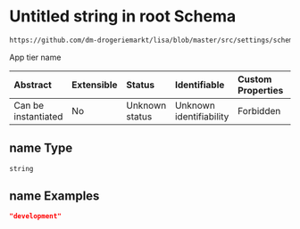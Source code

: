 # Untitled string in root Schema

```txt
https://github.com/dm-drogeriemarkt/lisa/blob/master/src/settings/schema.json#/properties/app_tiers/items/properties/name
```

App tier name

| Abstract            | Extensible | Status         | Identifiable            | Custom Properties | Additional Properties | Access Restrictions | Defined In                                                                               |
| :------------------ | :--------- | :------------- | :---------------------- | :---------------- | :-------------------- | :------------------ | :--------------------------------------------------------------------------------------- |
| Can be instantiated | No         | Unknown status | Unknown identifiability | Forbidden         | Allowed               | none                | [settings.schema.json\*](../../src/settings/settings.schema.json "open original schema") |

## name Type

`string`

## name Examples

```json
"development"
```

